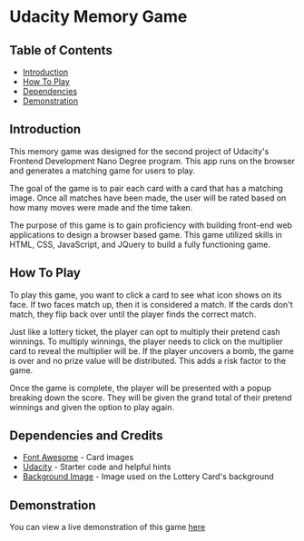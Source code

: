 # Udacity Memory Game

## Table of Contents

* [Introduction](https://github.com/Foxifly/Udacity-Memory-Game#introduction)
* [How To Play](https://github.com/Foxifly/Udacity-Memory-Game#how-to-play)
* [Dependencies](https://github.com/Foxifly/Udacity-Memory-Game#dependencies-and-credits)
* [Demonstration](https://github.com/Foxifly/Udacity-Memory-Game#demonstration)

## Introduction

This memory game was designed for the second project of Udacity's Frontend Development Nano Degree program. This app runs on the browser and generates a matching game for users to play.

The goal of the game is to pair each card with a card that has a matching image. Once all matches have been made, the user will be rated based on how many moves were made and the time taken.

The purpose of this game is to gain proficiency with building front-end web applications to design a browser based game. This game utilized skills in HTML, CSS, JavaScript, and JQuery to build a fully functioning game.

## How To Play

To play this game, you want to click a card to see what icon shows on its face. If two faces match up, then it is considered a  match. If the cards don't match, they flip back over until the player finds the correct match.

Just like a lottery ticket, the player can opt to multiply their pretend cash winnings. To multiply winnings, the player needs to click on the multiplier card to reveal the multiplier will be. If the player uncovers a bomb, the game is over and no prize value will be distributed. This adds a risk factor to the game.

Once the game is complete, the player will be presented with a popup breaking down the score. They will be given the grand total of their pretend winnings and given the option to play again.

## Dependencies and Credits
* [Font Awesome](https://fontawesome.com/) - Card images
* [Udacity](https://www.udacity.com/) - Starter code and helpful hints
* [Background Image](https://www.webpagefx.com/blog/images/cdn.designinstruct.com/files/237-vintage_starburst_textures/vintage_starburst_texture_13_darkred_red_preview.jpg) - Image used on the Lottery Card's background

## Demonstration

You can view a live demonstration of this game [here](https://udacity.foxifly.net/memorygame/)
